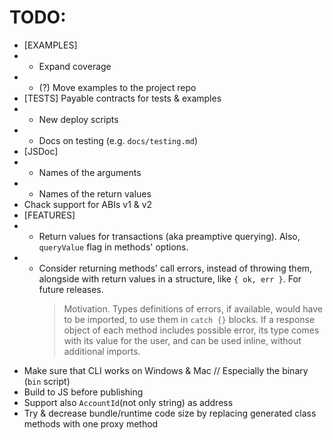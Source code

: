 # TODO:
- [EXAMPLES]
- - Expand coverage
- - (?) Move examples to the project repo
- [TESTS] Payable contracts for tests & examples
- - New deploy scripts
- - Docs on testing (e.g. `docs/testing.md`)
- [JSDoc]
- - Names of the arguments
- - Names of the return values
- Chack support for ABIs v1 & v2
- [FEATURES]
- - Return values for transactions (aka preamptive querying). Also, `queryValue` flag in methods' options.
- - Consider returning methods' call errors, instead of throwing them, alongside with return values in a structure, like `{ ok, err }`. For future releases.
    > Motivation. Types definitions of errors, if available, would have to be imported, to use them in `catch {}` blocks. If a response object of each method includes possible error, its type comes with its value for the user, and can be used inline, without additional imports.
- Make sure that CLI works on Windows & Mac
    // Especially the binary (`bin` script)
- Build to JS before publishing
- Support also `AccountId`(not only string) as address
- Try & decrease bundle/runtime code size by replacing generated class methods with one proxy method